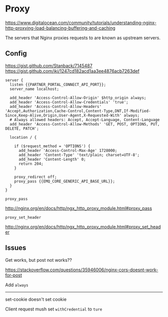 # Proxy

https://www.digitalocean.com/community/tutorials/understanding-nginx-http-proxying-load-balancing-buffering-and-caching

The servers that Nginx proxies requests to are known as upstream servers.

## Config

https://gist.github.com/Stanback/7145487
https://gist.github.com/iki/1247cd182acd1aa3ee4876acb7263def

```
server {
  listen {{PARTNER_PORTAL_CONNECT_API_PORT}};
  server_name localhost;

  add_header 'Access-Control-Allow-Origin' $http_origin always;
  add_header 'Access-Control-Allow-Credentials' 'true';
  add_header 'Access-Control-Allow-Headers' 'Accept,Authorization,Cache-Control,Content-Type,DNT,If-Modified-Since,Keep-Alive,Origin,User-Agent,X-Requested-With' always;
  # Always allowed headers: Accept, Accept-Language, Content-Language
  add_header 'Access-Control-Allow-Methods' 'GET, POST, OPTIONS, PUT, DELETE, PATCH';

  location / {

    if ($request_method = 'OPTIONS') {
      add_header 'Access-Control-Max-Age' 1728000;
      add_header 'Content-Type' 'text/plain; charset=UTF-8';
      add_header 'Content-Length' 0;
      return 204;
    }

    proxy_redirect off;
    proxy_pass {{EMQ_CORE_GENERIC_API_BASE_URL}};
  }
}
```

`proxy_pass`

http://nginx.org/en/docs/http/ngx_http_proxy_module.html#proxy_pass

`proxy_set_header`

http://nginx.org/en/docs/http/ngx_http_proxy_module.html#proxy_set_header

## Issues

Get works, but post not works??

https://stackoverflow.com/questions/35946006/nginx-cors-doesnt-work-for-post

Add `always`

---

set-cookie doesn't set cookie

Client request mush set `withCredential` to `ture`
